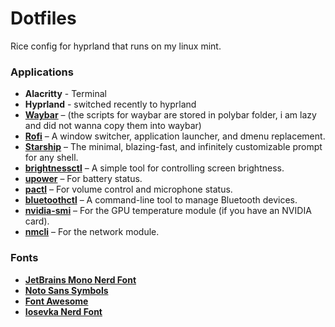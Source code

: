 # Dotfiles

Rice config for hyprland that runs on my linux mint.

### Applications
- **Alacritty** - Terminal
- **Hyprland** - switched recently to hyprland
- **[Waybar](https://github.com/Alexays/Waybar)** – (the scripts for waybar are stored in polybar folder, i am lazy and did not wanna copy them into waybar)
- **[Rofi](https://github.com/davatorium/rofi)** – A window switcher, application launcher, and dmenu replacement.  
- **[Starship](https://starship.rs/)** – The minimal, blazing-fast, and infinitely customizable prompt for any shell.  
- **[brightnessctl](https://github.com/Hummer12007/brightnessctl)** – A simple tool for controlling screen brightness.  
- **[upower](https://upower.freedesktop.org/)** – For battery status.  
- **[pactl](https://freedesktop.org/software/pulseaudio/pactl.html)** – For volume control and microphone status.  
- **[bluetoothctl](https://wiki.archlinux.org/title/Bluetooth)** – A command-line tool to manage Bluetooth devices.  
- **[nvidia-smi](https://developer.nvidia.com/nvidia-system-management-interface)** – For the GPU temperature module (if you have an NVIDIA card).  
- **[nmcli](https://developer.gnome.org/NetworkManager/stable/nmcli.html)** – For the network module.  

### Fonts
- **[JetBrains Mono Nerd Font](https://www.nerdfonts.com/font-downloads)**
- **[Noto Sans Symbols](https://fonts.google.com/noto/specimen/Noto+Sans+Symbols)** 
- **[Font Awesome](https://fontawesome.com/)**
- **[Iosevka Nerd Font](https://www.nerdfonts.com/font-downloads)**
